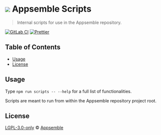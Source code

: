 # ![](https://gitlab.com/appsemble/appsemble/-/raw/0.30.1/config/assets/logo.svg) Appsemble Scripts

> Internal scripts for use in the Appsemble repository.

[![GitLab CI](https://gitlab.com/appsemble/appsemble/badges/0.30.1/pipeline.svg)](https://gitlab.com/appsemble/appsemble/-/releases/0.30.1)
[![Prettier](https://img.shields.io/badge/code_style-prettier-ff69b4.svg)](https://prettier.io)

## Table of Contents

- [Usage](#usage)
- [License](#license)

## Usage

Type `npm run scripts -- --help` for a full list of functionalities.

Scripts are meant to run from within the Appsemble repository project root.

## License

[LGPL-3.0-only](https://gitlab.com/appsemble/appsemble/-/blob/0.30.1/LICENSE.md) ©
[Appsemble](https://appsemble.com)
